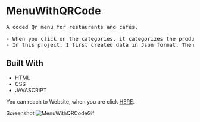 # MenuWithQRCode

<!DOCTYPE html>
<html lang="en">
<head>
    <meta charset="UTF-8">
</head>
<body>
    
  <pre>A coded Qr menu for restaurants and cafés.
  
- When you click on the categories, it categorizes the products for you.
- In this project, I first created data in Json format. Then ı pulled this data to my qr menu with the "fetch" method.
</pre>
<h2 id="built-with">Built With</h2>
  <ul>
    <li>HTML</li>
    <li>CSS</li>
    <li>JAVASCRIPT</li>
  </ul>
<p>You can reach to Website, when you are click <a href="https://cafeeqrmenu.netlify.app/">HERE</a>.</p>

</body>
</html>

Screenshot ![MenuWithQRCodeGif](qr.gif)
